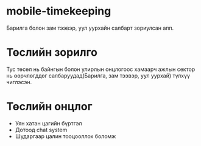 # mobile-timekeeping
Барилга болон зам тээвэр, уул уурхайн салбарт зориулсан апп.

# Төслийн зорилго
Тус төсөл нь байнгын болон улирлын онцлогоос хамаарч ажлын сектор нь өөрчлөгддөг салбаруудад(Барилга, зам тээвэр, уул уурхай) түлхүү чиглэсэн.

# Төслийн онцлог
- Уян хатан цагийн бүртгэл
- Дотоод сhat system
- Шударгаар цалин тооцооллох боломж

